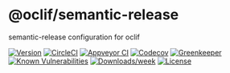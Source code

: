 @oclif/semantic-release
=======================

semantic-release configuration for oclif

[![Version](https://img.shields.io/npm/v/@oclif/semantic-release.svg)](https://npmjs.org/package/@oclif/semantic-release)
[![CircleCI](https://circleci.com/gh/oclif/semantic-release/tree/master.svg?style=svg)](https://circleci.com/gh/oclif/semantic-release/tree/master)
[![Appveyor CI](https://ci.appveyor.com/api/projects/status/github/oclif/semantic-release?branch=master&svg=true)](https://ci.appveyor.com/project/heroku/semantic-release/branch/master)
[![Codecov](https://codecov.io/gh/oclif/semantic-release/branch/master/graph/badge.svg)](https://codecov.io/gh/oclif/semantic-release)
[![Greenkeeper](https://badges.greenkeeper.io/oclif/semantic-release.svg)](https://greenkeeper.io/)
[![Known Vulnerabilities](https://snyk.io/test/npm/@oclif/semantic-release/badge.svg)](https://snyk.io/test/npm/@oclif/semantic-release)
[![Downloads/week](https://img.shields.io/npm/dw/@oclif/semantic-release.svg)](https://npmjs.org/package/@oclif/semantic-release)
[![License](https://img.shields.io/npm/l/@oclif/semantic-release.svg)](https://github.com/oclif/semantic-release/blob/master/package.json)
